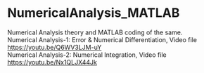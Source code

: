 # NumericalAnalysis_MATLAB
Numerical Analysis theory and MATLAB coding of the same.<br> 
Numerical Analysis-1: Error & Numerical Differentiation, Video file https://youtu.be/Q6WV3LJM-uY <br>
Numerical Analysis-2: Numerical Integration, Video file https://youtu.be/Nx1QLJX44Jk 

